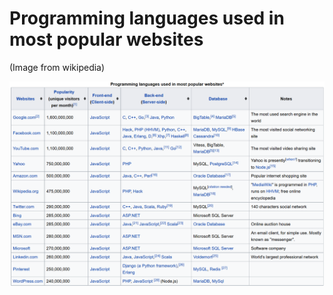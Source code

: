 # Programming languages used in most popular websites

 (Image from wikipedia)

![Programming languages used in most popular websites](pics/WebsitesProgrammingLanguages.png)
